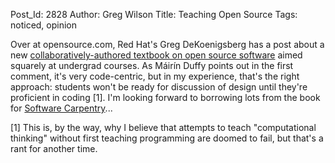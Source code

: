 Post_Id: 2828
Author: Greg Wilson
Title: Teaching Open Source
Tags: noticed, opinion

<p>Over at opensource.com, Red Hat's Greg DeKoenigsberg has a post about a new <a href="http://opensource.com/education/10/4/can-professors-teach-open-source">collaboratively-authored textbook on open source software</a> aimed squarely at undergrad courses. As M&aacute;ir&iacute;n Duffy points out in the first comment, it's very code-centric, but in my experience, that's the right approach: students won't be ready for discussion of design until they're proficient in coding [1]. I'm looking forward to borrowing lots from the book for <a href="http://software-carpentry.org/">Software Carpentry</a>...</p>
<p>[1] This is, by the way, why I believe that attempts to teach  "computational thinking" without first teaching programming are doomed  to fail, but that's a rant for another time.</p>
